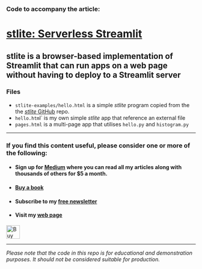 ### Code to accompany the article:


# [stlite: Serverless Streamlit]()
## stlite is a browser-based implementation of Streamlit that can run apps on a web page without having to deploy to a Streamlit server

### Files


- `stlite-examples/hello.html` is a simple _stlite_ program copied from the the [_stlite_ GitHub](https://github.com/whitphx/stlite) repo.
- `hello.htm`l` is my own simple _stlite_ app that reference an external file
- `pages.html`  is a multi-page app that utilises `hello.py` and `histogram.py`




---
### If you find this content useful, please consider one or more of the following:

-  #### Sign up for [Medium](https://medium.com/@alan-jones) where you can read all my articles along with thousands of others for $5 a month.  
-  #### [Buy a book](https://alanjones.gumroad.com/)
-  #### Subscribe to my [free newsletter](https://technofile.substack.com/)
-  #### Visit my [web page](alanjones2.github.io)

<a href='https://ko-fi.com/M4M64THKG' target='_blank'><img height='36' style='border:0px;height:36px;' src='https://storage.ko-fi.com/cdn/kofi2.png?v=3' border='0' alt='Buy Me a Coffee at ko-fi.com' /></a>

---

_Please note that the code in this repo is for educational and demonstration purposes. It should not be considered suitable for production._